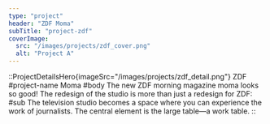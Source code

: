 ```yaml
---
type: "project"
header: "ZDF Moma"
subTitle: "project-zdf"
coverImage:
  src: "/images/projects/zdf_cover.png"
  alt: "Project A"
---
```


::ProjectDetailsHero{imageSrc="/images/projects/zdf_detail.png"}
ZDF
#project-name
Moma
#body
The new ZDF morning magazine moma looks so good! The redesign of the studio is more than just a redesign for ZDF:
#sub
The television studio becomes a space where you can experience the work of journalists. The central element is the large table—a work table.
::
